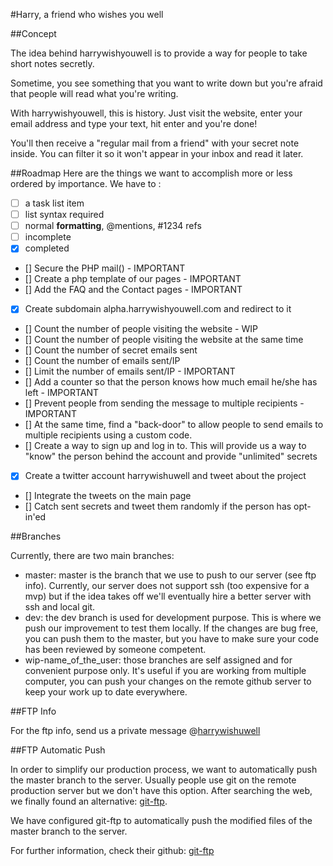 #Harry, a friend who wishes you well

##Concept

The idea behind harrywishyouwell is to provide a way for people to take short notes secretly.

Sometime, you see something that you want to write down but you're afraid that people will read what you're writing.

With harrywishyouwell, this is history. Just visit the website, enter your email address and type your text, hit enter and you're done!

You'll then receive a "regular mail from a friend" with your secret note inside. You can filter it so it won't appear in your inbox and read it later.

##Roadmap
Here are the things we want to accomplish more or less ordered by importance. We have to :

- [ ] a task list item
- [ ] list syntax required
- [ ] normal **formatting**, @mentions, #1234 refs
- [ ] incomplete
- [x] completed

-	[]	Secure the PHP mail() - IMPORTANT
-	[]	Create a php template of our pages - IMPORTANT
-	[]	Add the FAQ and the Contact pages - IMPORTANT
-	[x]	Create subdomain alpha.harrywishyouwell.com and redirect to it
-	[]	Count the number of people visiting the website - WIP
-	[]	Count the number of people visiting the website at the same time
-	[]	Count the number of secret emails sent
-	[]	Count the number of emails sent/IP
-	[]	Limit the number of emails sent/IP - IMPORTANT
-	[]	Add a counter so that the person knows how much email he/she has left - IMPORTANT
-	[]	Prevent people from sending the message to multiple recipients - IMPORTANT
-	[]	At the same time, find a "back-door" to allow people to send emails to multiple recipients using a custom code.
-	[]	Create a way to sign up and log in to. This will provide us a way to "know" the person behind the account and provide "unlimited" secrets
-	[x]	Create a twitter account harrywishuwell and tweet about the project
-	[]	Integrate the tweets on the main page
-	[]	Catch sent secrets and tweet them randomly if the person has opt-in'ed


##Branches

Currently, there are two main branches:
*	master: master is the branch that we use to push to our server (see ftp info). Currently, our server does not support ssh (too expensive for a mvp) but if the idea takes off we'll eventually hire a better server with ssh and local git.
*	dev: the dev branch is used for development purpose. This is where we push our improvement to test them locally. If the changes are bug free, you can push them to the master, but you have to make sure your code has been reviewed by someone competent.
*	wip-name_of_the_user: those branches are self assigned and for convenient purpose only. It's useful if you are working from multiple computer, you can push your changes on the remote github server to keep your work up to date everywhere.

##FTP Info

For the ftp info, send us a private message @[harrywishuwell](https://twitter.com/harrywishuwell)

##FTP Automatic Push

In order to simplify our production process, we want to automatically push the master branch to the server. Usually people use git on the remote production server but we don't have this option. After searching the web, we finally found an alternative: [git-ftp](https://github.com/resmo/git-ftp).

We have configured git-ftp to automatically push the modified files of the master branch to the server.

For further information, check their github: [git-ftp](https://github.com/resmo/git-ftp)


